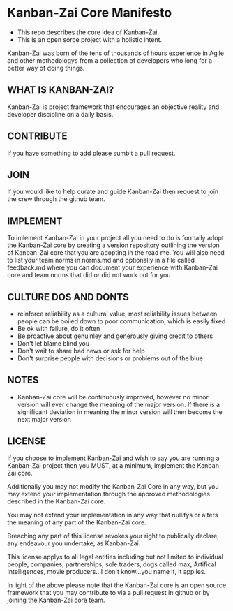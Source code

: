 # Kanban-Zai Core Manifesto

* This repo describes the core idea of Kanban-Zai.  
* This is an open sorce project with a holistic intent.

Kanban-Zai was born of the tens of thousands of hours experience in Agile and other methodologys from a collection of developers who long for a better way of doing things.

## WHAT IS KANBAN-ZAI?

Kanban-Zai is project framework that encourages an objective reality and developer discipline on a daily basis.

## CONTRIBUTE

If you have something to add please sumbit a pull request.

## JOIN

If you would like to help curate and guide Kanban-Zai then request to join the crew through the github team.

## IMPLEMENT

To imlement Kanban-Zai in your project all you need to do is formally adopt the Kanban-Zai core by creating a version repository outlining the version of Kanban-Zai core that you are adopting in the read me.  You will also need to list your team norms in norms.md and optionally in a file called feedback.md where you can document your experience with Kanban-Zai core and team norms that did or did not work out for you

## CULTURE DOS AND DONTS
* reinforce reliability as a cultural value, most reliability issues between people can be boiled down to poor communication, which is easily fixed
* Be ok with failure, do it often
* Be proactive about genuinley and generously giving credit to others
* Don't let blame blind you
* Don't wait to share bad news or ask for help
* Don't surprise people with decisions or problems out of the blue

## NOTES
* Kanban-Zai core will be continuously improved, however no minor version will ever change the meaning of the major version.  If there is a significant deviation in meaning the minor version will then become the next major version

## LICENSE

If you choose to implement Kanban-Zai and wish to say you are running a Kanban-Zai project then you MUST, at a minimum, implement the Kanban-Zai core.

Additionally you may not modify the Kanban-Zai Core in any way, but you may extend your implementation through the approved methodologies described in the Kanban-Zai core.

You may not extend your implementation in any way that nullifys or alters the meaning of any part of the Kanban-Zai core.

Breaching any part of this license revokes your right to publically declare, any endeavour you undertake, as Kanban-Zai.

This license applys to all legal entities including but not limited to individual people, companies, partnerships, sole traders, dogs called max, Artifical Intelligences, movie producers...I don't know...you name it, it applies.

In light of the above please note that the Kanban-Zai core is an open source framework that you may contribute to via a pull request in github or by joining the Kanban-Zai core team.
